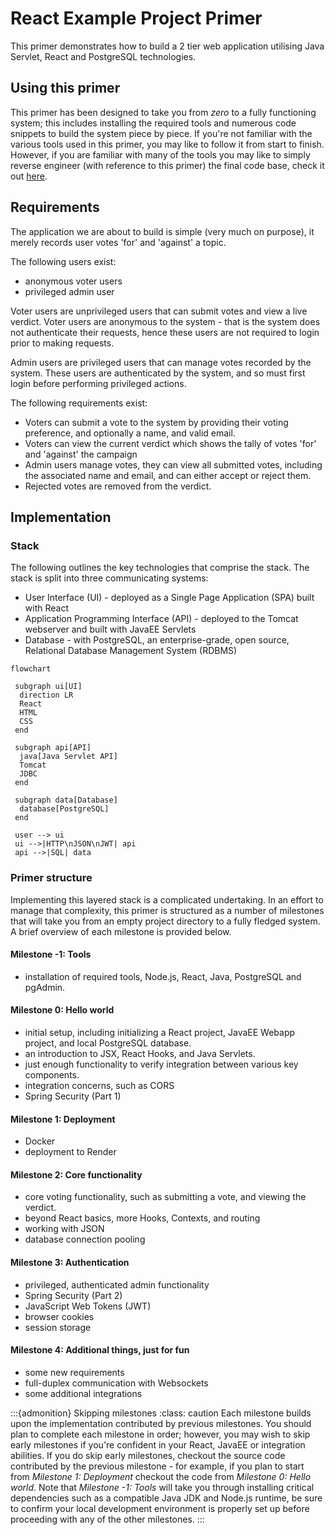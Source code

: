 # React Example Project Primer

This primer demonstrates how to build a 2 tier web application utilising Java Servlet, React and PostgreSQL technologies.

## Using this primer

This primer has been designed to take you from *zero* to a fully functioning system; this includes installing the required tools and numerous code snippets to build the system piece by piece. If you're not familiar with the various tools used in this primer, you may like to follow it from start to finish. However, if you are familiar with many of the tools you may like to simply reverse engineer (with reference to this primer) the final code base, check it out [here](https://github.com/SWEN900072023/react-example-primer).

## Requirements

The application we are about to build is simple (very much on purpose), it merely records user votes 'for' and 'against' a topic.

The following users exist:

- anonymous voter users
- privileged admin user

Voter users are unprivileged users that can submit votes and view a live verdict. Voter users are anonymous to the system - that is the system does not authenticate their requests, hence these users are not required to login prior to making requests.

Admin users are privileged users that can manage votes recorded by the system. These users are authenticated by the system, and so must first login before performing privileged actions.

The following requirements exist:

- Voters can submit a vote to the system by providing their voting preference, and optionally a name, and valid email.
- Voters can view the current verdict which shows the tally of votes 'for' and 'against' the campaign
- Admin users manage votes, they can view all submitted votes, including the associated name and email, and can either accept or reject them.
- Rejected votes are removed from the verdict.

## Implementation

### Stack

The following outlines the key technologies that comprise the stack. The stack is split into three communicating systems:

- User Interface (UI) - deployed as a Single Page Application (SPA) built with React
- Application Programming Interface (API) - deployed to the Tomcat webserver and built with JavaEE Servlets
- Database - with PostgreSQL, an enterprise-grade, open source, Relational Database Management System (RDBMS)

```mermaid
flowchart
 
 subgraph ui[UI]
  direction LR
  React
  HTML
  CSS
 end

 subgraph api[API]
  java[Java Servlet API]
  Tomcat
  JDBC
 end

 subgraph data[Database]
  database[PostgreSQL]
 end
 
 user --> ui 
 ui -->|HTTP\nJSON\nJWT| api 
 api -->|SQL| data
```

### Primer structure

Implementing this layered stack is a complicated undertaking. In an effort to manage that complexity, this primer is structured as a number of milestones that will take you from an empty project directory to a fully fledged system. A brief overview of each milestone is provided below.

#### Milestone -1: Tools

- installation of required tools, Node.js, React, Java, PostgreSQL and pgAdmin.

#### Milestone 0: Hello world

- initial setup, including initializing a React project, JavaEE Webapp project, and local PostgreSQL database.
- an introduction to JSX, React Hooks, and Java Servlets.
- just enough functionality to verify integration between various key components.
- integration concerns, such as CORS
- Spring Security (Part 1)

#### Milestone 1: Deployment

- Docker
- deployment to Render

#### Milestone 2: Core functionality

- core voting functionality, such as submitting a vote, and viewing the verdict.
- beyond React basics, more Hooks, Contexts, and routing
- working with JSON
- database connection pooling

#### Milestone 3: Authentication

- privileged, authenticated admin functionality
- Spring Security (Part 2)
- JavaScript Web Tokens (JWT)
- browser cookies
- session storage

#### Milestone 4: Additional things, just for fun

- some new requirements
- full-duplex communication with Websockets
- some additional integrations

:::{admonition} Skipping milestones
:class: caution
Each milestone builds upon the implementation contributed by previous milestones. You should plan to complete each milestone in order; however, you may wish to skip early milestones if you're confident in your React, JavaEE or integration abilities. If you do skip early milestones, checkout the source code contributed by the previous milestone - for example, if you plan to start from *Milestone 1: Deployment* checkout the code from *Milestone 0: Hello world*. Note that *Milestone -1: Tools* will take you through installing critical dependencies such as a compatible Java JDK and Node.js runtime, be sure to confirm your local development environment is properly set up before proceeding with any of the other milestones.
:::
